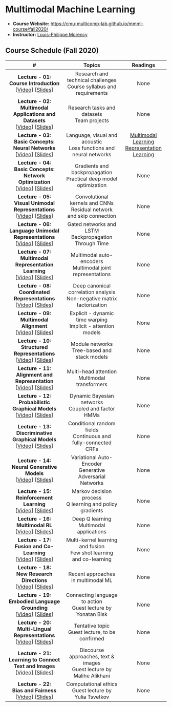 # Multimodal Machine Learning

- **Course Website:** https://cmu-multicomp-lab.github.io/mmml-course/fall2020/
- **Instructor:** [Louis-Philippe Morency](https://www.cs.cmu.edu/~morency/)

## Course Schedule (Fall 2020)

|#|Topics|Readings|
|:---:|:---:|:---:|
|**Lecture - 01:<br>Course Introduction**<br>[[Video](https://www.youtube.com/watch?v=VIq5r7mCAyw)] [[Slides](https://piazza.com/class_profile/get_resource/kcnr11wq24q6z7/keg9wx5i4nk255)]|Research and technical challenges<br>Course syllabus and requirements|None|
|**Lecture - 02:<br>Multimodal Applications and Datasets**<br>[[Video](https://www.youtube.com/watch?v=fBYu8I52nVM)] [[Slides](https://cmu-multicomp-lab.github.io/mmml-course/fall2020/schedule/)]|Research tasks and datasets<br>Team projects|None|
|**Lecture - 03:<br>Basic Concepts: Neural Networks**<br>[[Video]()] [[Slides]()]|Language, visual and acoustic<br>Loss functions and neural networks|[Multimodal Learning]()<br>[Representation Learning]()|
|**Lecture - 04:<br>Basic Concepts: Network Optimization**<br>[[Video]()] [[Slides]()]|Gradients and backpropagation<br>Practical deep model optimization|None|
|**Lecture - 05:<br>Visual Unimodal Representations**<br>[[Video]()] [[Slides]()]|Convolutional kernels and CNNs<br>Residual network and skip connection|None|
|**Lecture - 06:<br>Language Unimodal Representations**<br>[[Video]()] [[Slides]()]|Gated networks and LSTM<br>Backpropagation Through Time|None|
|**Lecture - 07:<br>Multimodal Representation Learning**<br>[[Video]()] [[Slides]()]|Multimodal auto-encoders<br>Multimodal joint representations|None|
|**Lecture - 08:<br>Coordinated Representations**<br>[[Video]()] [[Slides]()]|Deep canonical correlation analysis<br>Non-negative matrix factorization|None|
|**Lecture - 09:<br>Multimodal Alignment**<br>[[Video]()] [[Slides]()]|Explicit - dynamic time warping<br>Implicit - attention models|None|
|**Lecture - 10:<br>Structured Representations**<br>[[Video]()] [[Slides]()]|Module networks<br>Tree-based and stack models|None|
|**Lecture - 11:<br>Alignment and Representation**<br>[[Video]()] [[Slides]()]|Multi-head attention<br>Multimodal transformers|None|
|**Lecture - 12:<br>Probabilistic Graphical Models**<br>[[Video]()] [[Slides]()]|Dynamic Bayesian networks<br>Coupled and factor HMMs|None|
|**Lecture - 13:<br>Discriminative Graphical Models**<br>[[Video]()] [[Slides]()]|Conditional random fields<br>Continuous and fully-connected<br>CRFs|None|
|**Lecture - 14:<br>Neural Generative Models**<br>[[Video]()] [[Slides]()]|Variational Auto-Encoder<br>Generative Adversarial Networks|None|
|**Lecture - 15:<br>Reinforcement Learning**<br>[[Video]()] [[Slides]()]|Markov decision process<br>Q learning and policy gradients|None|
|**Lecture - 16:<br>Multimodal RL**<br>[[Video]()] [[Slides]()]|Deep Q learning<br>Multimodal applications|None|
|**Lecture - 17:<br>Fusion and Co-Learning**<br>[[Video]()] [[Slides]()]|Multi-kernel learning and fusion<br>Few shot learning and co-learning|None|
|**Lecture - 18:<br>New Research Directions**<br>[[Video]()] [[Slides]()]|Recent approaches in multimodal ML|None|
|**Lecture - 19:<br>Embodied Language Grounding**<br>[[Video]()] [[Slides]()]|Connecting language to action<br>Guest lecture by Yonatan Bisk|None|
|**Lecture - 20:<br>Multi-Lingual Representations**<br>[[Video]()] [[Slides]()]|Tentative topic<br>Guest lecture, to be confirmed|None|
|**Lecture - 21:<br>Learning to Connect Text and Images**<br>[[Video]()] [[Slides]()]|Discourse approaches, text & images<br>Guest lecture by Malihe Alikhani|None|
|**Lecture - 22:<br>Bias and Fairness**<br>[[Video]()] [[Slides]()]|Computational ethics<br>Guest lecture by Yulia Tsvetkov|None|

